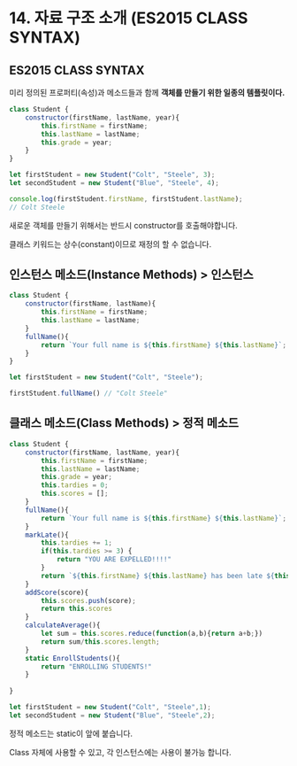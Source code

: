 # 14. 자료 구조 소개 (ES2015 CLASS SYNTAX)

## ES2015 CLASS SYNTAX

미리 정의된 프로퍼티(속성)과 메소드들과 함께 **객체를 만들기 위한 일종의 템플릿이다.**

~~~javascript
class Student {
    constructor(firstName, lastName, year){
        this.firstName = firstName;
        this.lastName = lastName;
        this.grade = year;
    }
}

let firstStudent = new Student("Colt", "Steele", 3);
let secondStudent = new Student("Blue", "Steele", 4);

console.log(firstStudent.firstName, firstStudent.lastName);
// Colt Steele
~~~

새로운 객체를 만들기 위해서는 반드시 constructor를 호출해야합니다.

클래스 키워드는 상수(constant)이므로 재정의 할 수 없습니다.

## 인스턴스 메소드(Instance Methods) > 인스턴스

~~~javascript
class Student {
    constructor(firstName, lastName){
        this.firstName = firstName;
        this.lastName = lastName;
    }
    fullName(){
        return `Your full name is ${this.firstName} ${this.lastName}`;
    }
}

let firstStudent = new Student("Colt", "Steele");

firstStudent.fullName() // "Colt Steele"
~~~

## 클래스 메소드(Class Methods) > 정적 메소드

~~~javascript
class Student {
    constructor(firstName, lastName, year){
        this.firstName = firstName;
        this.lastName = lastName;
        this.grade = year;
        this.tardies = 0;
        this.scores = [];
    }
    fullName(){
        return `Your full name is ${this.firstName} ${this.lastName}`;
    }
    markLate(){
        this.tardies += 1;
        if(this.tardies >= 3) {
            return "YOU ARE EXPELLED!!!!"
        }
        return `${this.firstName} ${this.lastName} has been late ${this.tardies} times`;
    }
    addScore(score){
        this.scores.push(score);
        return this.scores
    }
    calculateAverage(){
        let sum = this.scores.reduce(function(a,b){return a+b;})
        return sum/this.scores.length;
    }
    static EnrollStudents(){
        return "ENROLLING STUDENTS!"
    }
    
}

let firstStudent = new Student("Colt", "Steele",1);
let secondStudent = new Student("Blue", "Steele",2);
~~~

정적 메소드는 static이 앞에 붙습니다.

Class 자체에 사용할 수 있고, 각 인스턴스에는 사용이 불가능 합니다.
